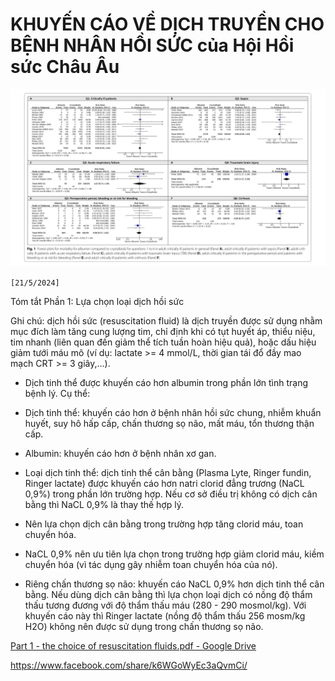 # KHUYẾN CÁO VỀ DỊCH TRUYỀN CHO BỆNH NHÂN HỒI SỨC của Hội Hồi sức Châu Âu
  

  
![KHUYẾN CÁO VỀ DỊCH TRUYỀN CHO BỆNH NHÂN HỒI SỨC của Hội Hồi sức Châu Âu-20240602180306735.webp](../200%20FILES/201%20Image/KHUY%E1%BA%BEN%20C%C3%81O%20V%E1%BB%80%20D%E1%BB%8ACH%20TRUY%E1%BB%80N%20CHO%20B%E1%BB%86NH%20NH%C3%82N%20H%E1%BB%92I%20S%E1%BB%A8C%20c%E1%BB%A7a%20H%E1%BB%99i%20H%E1%BB%93i%20s%E1%BB%A9c%20Ch%C3%A2u%20%C3%82u-20240602180306735.webp)
  

  
`[21/5/2024]  `
  
  
  
Tóm tắt Phần 1: Lựa chọn loại dịch hồi sức  
  
  
  
Ghi chú: dịch hồi sức (resuscitation fluid) là dịch truyền được sử dụng nhằm mục đích làm tăng cung lượng tim, chỉ định khi có tụt huyết áp, thiểu niệu, tim nhanh (liên quan đến giảm thể tích tuần hoàn hiệu quả), hoặc dấu hiệu giảm tưới máu mô (ví dụ: lactate >= 4 mmol/L, thời gian tái đổ đầy mao mạch CRT >= 3 giây,…).  
  
  
  
- Dịch tinh thể được khuyến cáo hơn albumin trong phần lớn tình trạng bệnh lý. Cụ thể:  
  
  
  
+ Dịch tinh thể: khuyến cáo hơn ở bệnh nhân hồi sức chung, nhiễm khuẩn huyết, suy hô hấp cấp, chấn thương sọ não, mất máu, tổn thương thận cấp.  
  
  
  
+ Albumin: khuyến cáo hơn ở bệnh nhân xơ gan.  
  
  
  
- Loại dịch tinh thể: dịch tinh thể cân bằng (Plasma Lyte, Ringer fundin, Ringer lactate) được khuyến cáo hơn natri clorid đẳng trương (NaCL 0,9%) trong phần lớn trường hợp. Nếu cơ sở điều trị không có dịch cân bằng thì NaCL 0,9% là thay thế hợp lý.  
  
  
  
+ Nên lựa chọn dịch cân bằng trong trường hợp tăng clorid máu, toan chuyển hóa.  
  
  
  
+ NaCL 0,9% nên ưu tiên lựa chọn trong trường hợp giảm clorid máu, kiềm chuyển hóa (vì tác dụng gây nhiễm toan chuyển hóa của nó).  
  
  
  
+ Riêng chấn thương sọ não: khuyến cáo NaCL 0,9% hơn dịch tinh thể cân bằng. Nếu dùng dịch cân bằng thì lựa chọn loại dịch có nồng độ thẩm thấu tương đương với độ thẩm thấu máu (280 - 290 mosmol/kg). Với khuyến cáo này thì Ringer lactate (nồng độ thẩm thấu 256 mosm/kg H2O) không nên được sử dụng trong chấn thương sọ não.
  

  
[Part 1 - the choice of resuscitation fluids.pdf - Google Drive](https://drive.google.com/file/d/1TsQMNgALX-doqte7aEXcDltOm47hahTl/view)
  

  
https://www.facebook.com/share/k6WGoWyEc3aQvmCi/